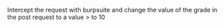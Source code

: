 Intercept the request with burpsuite and change the value of the grade in the post request to a value > to 10
